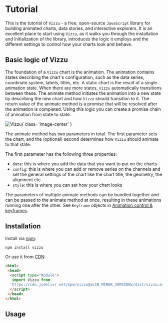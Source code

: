 # Tutorial

This is the tutorial of `Vizzu` - a free, open-source `JavaScript` library for
building animated charts, data stories, and interactive explorers. It is an
excellent place to start using `Vizzu`, as it walks you through the installation
and initialization of the library, introduces the logic it employs and the
different settings to control how your charts look and behave.

## Basic logic of Vizzu

The foundation of a `Vizzu` chart is the animation. The animation contains
states describing the chart's configuration, such as the data series, coordinate
system, labels, titles, etc. A static chart is the result of a single animation
state. When there are more states, `Vizzu` automatically transitions between
these. The animate method initiates the animation into a new state by describing
the new chart and how `Vizzu` should transition to it. The return value of the
animate method is a promise that will be resolved after the animation is
completed. Using this logic you can create a promise chain of animation from
state to state.

![Vizzu](../assets/api-overview.svg){ class='image-center' }

The animate method has two parameters in total. The first parameter sets the
chart, and the (optional) second determines how `Vizzu` should animate to that
state.

The first parameter has the following three properties:

- `data`: this is where you add the data that you want to put on the charts
- `config`: this is where you can add or remove series on the channels and set
    the general settings of the chart like the chart title, the geometry, the
    alignment etc.
- `style`: this is where you can set how your chart looks

The parameters of multiple animate methods can be bundled together and can be
passed to the animate method at once, resulting in these animations running one
after the other. See `Keyframe` objects in
[Animation control & keyframes](./animation_control_keyframes.md).

## Installation

Install via [npm](https://www.npmjs.com/package/vizzu):

```sh
npm install vizzu
```

Or use it from [CDN](https://www.jsdelivr.com/package/npm/vizzu):

```html
<html>
 <head>
  <script type="module">
   import Vizzu from 
  'https://cdn.jsdelivr.net/npm/vizzu@xLIB_MINOR_VERSIONx/dist/vizzu.min.js';
  </script>
 </head>
</html>
```

## Usage
